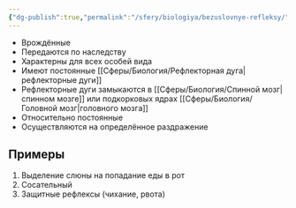 ```yaml
---
{"dg-publish":true,"permalink":"/sfery/biologiya/bezuslovnye-refleksy/","tags":["Анатомия"]}
---
```


- Врождённые
- Передаются по наследству
- Характерны для всех особей вида
- Имеют постоянные [[Сферы/Биология/Рефлекторная дуга\|рефлекторные дуги]]
- Рефлекторные дуги замыкаются в [[Сферы/Биология/Спинной мозг\|спинном мозге]] или подкорковых ядрах [[Сферы/Биология/Головной мозг\|головного мозга]]
- Относительно постоянные
- Осуществляются на определённое раздражение
## Примеры
1. Выделение слюны на попадание еды в рот
2. Сосательный
3. Защитные рефлексы (чихание, рвота)